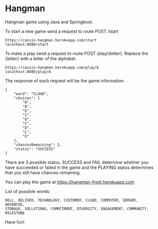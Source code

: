 # Hangman
Hangman game using Java and Springboot.

To start a new game send a request to route POST /start
    
    https://cassio-hangman.herokuapp.com/start
    localhost:8080/start
	
To make a play send a request to route POST /play/{letter}. Replace the {letter} with a letter of the alphabet.
    
    https://cassio-hangman.herokuapp.com/play/A
    localhost:8080/play/A

The response of each request will be the game information.

    {
        "word": "CLOUD",
        "choices": [
            "R",
            "A",
            "E",
            "I",
            "O",
            "C",
            "D",
            "L",
            "U"
        ],
        "chancesRemaining": 2,
        "status": "SUCCESS"
    }

There are 3 possible status.
SUCCESS and FAIL determine whether you have succeeded or failed in the game and the PLAYING status determines that you still have chances remaining.

You can play the game at https://hangman-front.herokuapp.com

List of possible words:
    
    DELL, DELIVER, TECHNOLOGY, CUSTOMER, CLOUD, COMPUTER, SERVER, ADVANCED, 
    STORAGE, SOLLUTIONS, COMMITMENT, DIVERSITY, ENGAGEMENT, COMMUNITY, MILESTONE

Have fun!
